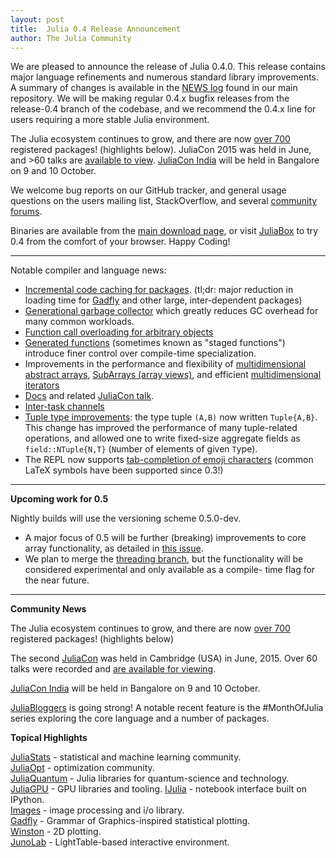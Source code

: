 ```yaml
---
layout: post
title:  Julia 0.4 Release Announcement
author: The Julia Community
---
```


We are pleased to announce the release of Julia 0.4.0.  This release contains
major language refinements and numerous standard library improvements.
A summary of changes is available in the
[NEWS log](https://github.com/JuliaLang/julia/blob/release-0.4/NEWS.md)
found in our main repository. We will be making regular 0.4.x bugfix releases from
the release-0.4 branch of the codebase, and we recommend the 0.4.x line for users
requiring a more stable Julia environment.

The Julia ecosystem continues to grow, and there are now
[over 700](http://pkg.julialang.org/pulse.html) registered packages! (highlights below).
JuliaCon 2015 was held in June, and >60 talks are [available to view](https://www.youtube.com/playlist?list=PLP8iPy9hna6Sdx4soiGrSefrmOPdUWixM). [JuliaCon India](http://www.juliacon.in/2015) will be held in Bangalore on 9 and 10 October.

We welcome bug reports on our GitHub tracker, and general usage questions on the
users mailing list, StackOverflow, and several [community forums](http://julialang.org/community/).

Binaries are available from the
[main download page](http://julialang.org/downloads/), or visit [JuliaBox](https://juliabox.org/)
to try 0.4 from the comfort of your browser. Happy Coding!

***************************

Notable compiler and language news:

- [Incremental code caching for packages](https://github.com/JuliaLang/julia/issues/8745).
  (tl;dr: major reduction in loading time for [Gadfly](http://gadflyjl.org/) and other large,
  inter-dependent packages)
- [Generational garbage collector](https://github.com/JuliaLang/julia/issues/5227) which greatly
  reduces GC overhead for many common workloads.
- [Function call overloading for arbitrary objects](https://github.com/JuliaLang/julia/pull/8712)
- [Generated functions](https://github.com/JuliaLang/julia/issues/7311) (sometimes known as "staged functions") introduce finer control
  over compile-time specialization.
- Improvements in the performance and flexibility of [multidimensional abstract arrays](https://github.com/JuliaLang/julia/pull/10525), [SubArrays (array views)](https://github.com/JuliaLang/julia/pull/8501), and efficient [multidimensional iterators](https://github.com/JuliaLang/julia/pull/8432)
- [Docs](http://docs.julialang.org/en/release-0.4/manual/metaprogramming/#generated-functions)
  and related [JuliaCon talk](https://www.youtube.com/watch?v=KAN8zbM659o&list=PLP8iPy9hna6Sdx4soiGrSefrmOPdUWixM&index=55).
- [Inter-task channels](https://github.com/JuliaLang/julia/pull/12264)
- [Tuple type improvements](https://github.com/JuliaLang/julia/issues/10380): the type tuple `(A,B)`
  now written `Tuple{A,B}`. This change has improved the performance of many tuple-related operations, and allowed one to write fixed-size aggregate fields
  as `field::NTuple{N,T}` (`N`umber of elements of given `T`ype).
- The REPL now supports [tab-completion of emoji characters](https://github.com/JuliaLang/julia/issues/10709) (common LaTeX symbols have been supported since 0.3!)

***************************

**Upcoming work for 0.5**

Nightly builds will use the versioning scheme 0.5.0-dev.

- A major focus of 0.5 will be further (breaking) improvements to core array functionality, as detailed
  in [this issue](https://github.com/JuliaLang/julia/issues/13157).
- We plan to merge the [threading branch](https://github.com/JuliaLang/julia/pull/13410),
  but the functionality will be considered experimental and only available as a compile-
  time flag for the near future.

***************************

**Community News**

The Julia ecosystem continues to grow, and there are now
[over 700](http://pkg.julialang.org/pulse.html) registered packages! (highlights below)

The second [JuliaCon](http://www.juliacon.org) was held in Cambridge (USA) in June, 2015.
Over 60 talks were recorded and
[are available for viewing](https://www.youtube.com/playlist?list=PLP8iPy9hna6Sdx4soiGrSefrmOPdUWixM).

[JuliaCon India](http://www.juliacon.in/2015) will be held in Bangalore on 9 and 10 October.

[JuliaBloggers](http://www.juliabloggers.com/) is going strong! A notable recent feature is
the #MonthOfJulia series exploring the core language and a number of packages.

**Topical Highlights**

[JuliaStats](http://juliastats.github.io/) - statistical and machine learning community.<br>
[JuliaOpt](http://www.juliaopt.org/) - optimization community.<br>
[JuliaQuantum](https://juliaquantum.github.io/) - Julia libraries for quantum-science and technology.
[JuliaGPU](https://github.com/JuliaGPU) - GPU libraries and tooling.
[IJulia](https://github.com/JuliaLang/IJulia.jl) - notebook interface built on IPython.<br>
[Images](https://github.com/timholy/Images.jl) - image processing and i/o library.<br>
[Gadfly](http://gadflyjl.org/) - Grammar of Graphics-inspired statistical plotting.<br>
[Winston](https://github.com/nolta/Winston.jl) - 2D plotting.<br>
[JunoLab](http://junolab.org/) - LightTable-based interactive environment.<br>
